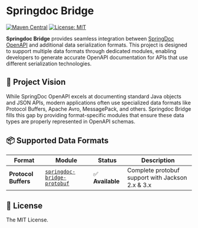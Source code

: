 # Springdoc Bridge

[![Maven Central](https://img.shields.io/maven-central/v/io.github.danielliu1123/springdoc-bridge-protobuf)](https://central.sonatype.com/artifact/io.github.danielliu1123/springdoc-bridge-protobuf)
[![License: MIT](https://img.shields.io/badge/License-MIT-yellow.svg)](https://opensource.org/licenses/MIT)

**Springdoc Bridge** provides seamless integration between [SpringDoc OpenAPI](https://springdoc.org/) and additional data serialization formats. 
This project is designed to support multiple data formats through dedicated modules, 
enabling developers to generate accurate OpenAPI documentation for APIs that use different serialization technologies.

## 🎯 Project Vision

While SpringDoc OpenAPI excels at documenting standard Java objects and JSON APIs, 
modern applications often use specialized data formats like Protocol Buffers, Apache Avro, MessagePack, and others. 
Springdoc Bridge fills this gap by providing format-specific modules that ensure these data types are properly represented in OpenAPI schemas.

## 📦 Supported Data Formats

| Format               | Module                                                     | Status          | Description               |
|----------------------|------------------------------------------------------------|-----------------|---------------------------|
| **Protocol Buffers** | [`springdoc-bridge-protobuf`](./springdoc-bridge-protobuf) | ✅ **Available** | Complete protobuf support with Jackson 2.x & 3.x |

## 📄 License

The MIT License.
